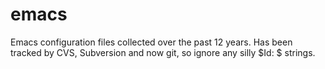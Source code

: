 emacs
=====

Emacs configuration files collected over the past 12 years. Has been
tracked by CVS, Subversion and now git, so ignore any silly $Id: $ strings.

